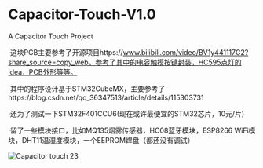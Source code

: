 # Capacitor-Touch-V1.0
A Capacitor Touch Project

·这块PCB主要参考了开源项目https://www.bilibili.com/video/BV1y441117C2?share_source=copy_web，参考了其中的电容触摸按键封装，HC595点灯的idea，PCB外形等等。

·其中的程序设计基于STM32CubeMX，主要参考了https://blog.csdn.net/qq_36347513/article/details/115303731

·还为了测试一下STM32F401CCU6(现在或许最便宜的STM32芯片，10元/片)

·留了一些模块接口，比如MQ135烟雾传感器，HC08蓝牙模块，ESP8266 WiFi模块，DHT11温湿度模块，一个EEPROM焊盘（都还没有调试）

![Capacitor touch 23](https://user-images.githubusercontent.com/55047799/132819504-3b0d7492-735d-4611-87dd-2351c5056707.jpg)

